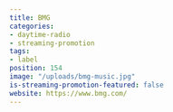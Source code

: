 ```yaml
---
title: BMG
categories:
- daytime-radio
- streaming-promotion
tags:
- label
position: 154
image: "/uploads/bmg-music.jpg"
is-streaming-promotion-featured: false
website: https://www.bmg.com/
---
```


